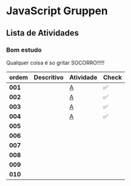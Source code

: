 # JavaScript Gruppen

## Lista de Atividades

### Bom estudo

Qualquer coisa é so gritar SOCORRO!!!!!

| ordem |  Descritivo | Atividade | Check |
| --- | --- | --- | --- |
| **001** | | [A](../Atividades/Atividade001/ReadMe.Md) | :white_check_mark:  |
| **002** | | [A](../Atividades/Atividade002/ReadMe.Md) | :white_check_mark:  |
| **003** | | [A](../Atividades/Atividade003/ReadMe.Md) | :white_check_mark:  |
| **004** | | [A](../Atividades/Atividade004/ReadMe.Md) | :white_check_mark:  |
| **005** |  |  | |
| **006** |  |  | |
| **007** |  |  | | 
| **008** |  |  | |
| **009** |  |  | |
| **010** |  |  | |
